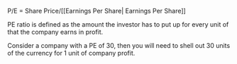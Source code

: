 P/E = Share Price/[[Earnings Per Share| Earnings Per Share]]

PE ratio is defined as the amount the investor has to put up for every unit of that the company earns in profit.

Consider a company with a PE of 30, then you will need to shell out 30 units of the currency for 1 unit of company profit.